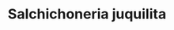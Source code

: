 ---
title: "Salchichoneria juquilita"
url: /cholula-puebla/salchichoneria-juquilita/
shop: comodidad
---